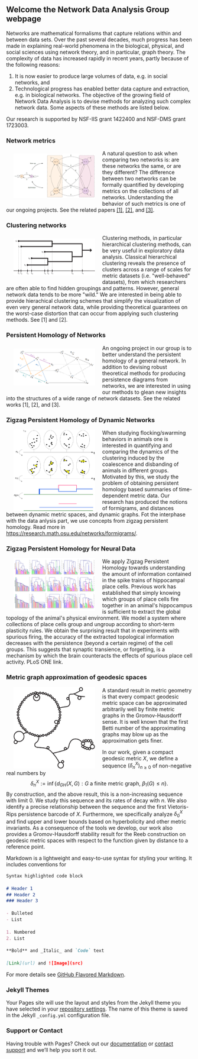 ## Welcome the Network Data Analysis Group webpage

Networks are mathematical formalisms that capture relations within and between data sets. Over the past several decades, much progress has been made in explaining real-world phenomena in the biological, physical, and social sciences using network theory, and in particular, graph theory. The complexity of data has increased rapidly in recent years, partly because of the following reasons: 
1. It is now easier to produce large volumes of data, e.g. in social networks, and 
2. Technological progress has enabled better data capture and extraction, e.g. in biological networks. The objective of the growing field of Network Data Analysis is to devise methods for analyzing such complex network data. Some aspects of these methods are listed below.

Our research is supported by NSF-IIS grant 1422400 and NSF-DMS grant 1723003.

### Network metrics
<IMG SRC="figures/figure-network.png" style="width: 220px; height: 120px;" hspace="20" vspace="10"  ALIGN="left" /> A natural question to ask when comparing two networks is: are these networks the same, or are they different? The difference between two networks can be formally quantified by developing metrics on the collections of all networks. Understanding the behavior of such metrics is one of our ongoing projects. See the related papers [[1]](https://arxiv.org/abs/1708.04727), [[2]](https://arxiv.org/abs/1804.02820), and [[3]](https://arxiv.org/abs/1808.04337).


### Clustering networks
<IMG SRC="figures/figure-clust-net.png" style="width: 220px; height: 100px;" hspace="20" vspace="10"  ALIGN="left" /> Clustering methods, in particular hierarchical clustering methods, can be very useful in exploratory data analysis. Classical hierarchical clustering reveals the presence of clusters across a range of scales for metric datasets (i.e. "well-behaved" datasets), from which researchers are often able to find hidden groupings and patterns. However, general network data tends to be more "wild." We are interested in being able to provide hierachical clustering schemes that simplify the visualization of even very general network data, while providing theoretical guarantees on the worst-case distortion that can occur from applying such clustering methods. See [1] and [2].

### Persistent Homology of Networks
<IMG SRC="figures/figure-dowker.png" style="width: 220px; height: 100px;" hspace="20" vspace="10"  ALIGN="left" /> An ongoing project in our group is to better understand the persistent homology of a general network. In addition to devising robust theoretical methods for producing persistence diagrams from networks, we are interested in using our methods to glean new insights into the structures of a wide range of network datasets. See the related works [1], [2], and [3].

### Zigzag Persistent Homology of Dynamic Networks
<IMG SRC="figures/figure-zz-stab.png" style="width: 220px; height: 220px;" hspace="20" vspace="0"  ALIGN="left" /> When studying flocking/swarming behaviors in animals one is interested in quantifying and comparing the dynamics of the clustering induced by the coalescence and disbanding of animals in different groups. Motivated by this, we study the problem of obtaining persistent homology based summaries of time-dependent metric data. Our research has produced the notions of formigrams, and distances between dynamic metric spaces, and dynamic graphs. Fot the interphase with the data anlysis part, we use concepts from zigzag persistent homology. Read more in https://research.math.osu.edu/networks/formigrams/.

### Zigzag Persistent Homology for Neural Data
<IMG SRC="figures/figure-memory-zz-rot.png" style="width: 220px; height: 161;" hspace="20" vspace="00"  ALIGN="left" />We apply Zigzag Persistent Homology towards understanding the amount of information contained in the spike trains of hippocampal place cells. Previous work has established that simply knowing which groups of place cells fire together in an animal's hippocampus is sufficient to extract the global topology of the animal's physical environment. We model a system where collections of place cells group and ungroup according to short-term plasticity rules. We obtain the surprising result that in experiments with spurious firing, the accuracy of the extracted topological information decreases with the persistence (beyond a certain regime) of the cell groups. This suggests that synaptic transience, or forgetting, is a mechanism by which the brain counteracts the effects of spurious place cell activity. PLoS ONE link.

### Metric graph approximation of geodesic spaces
<IMG SRC="figures/graph-osman-imp.png" style="width: 220px; height: 220px;" hspace="20" vspace="00"  ALIGN="left" />
A standard result in metric geometry is that every compact geodesic metric space can be  approximated arbitrarily well by finite metric graphs in the Gromov-Hausdorff sense. It is well known that the  first Betti number of the approximating graphs may blow up as the approximation  gets finer.

In our work, given a compact geodesic metric $X$, we define a sequence $(\delta^X_n)_{n \geq 0}$ of non-negative real numbers by $$\delta^X_n:=\inf \{d_{GH}(X,G): G \text{ a finite metric graph, } \beta_1(G)\leq n \}.$$
 By construction, and the above result, this is a non-increasing sequence with limit $0$. We study this sequence and its rates of decay with $n$. We also identify a precise relationship between the sequence and the first Vietoris-Rips persistence barcode of $X$. Furthermore, we specifically analyze $\delta_0^X$  and find upper and lower bounds based on hyperbolicity and other metric invariants. As a consequence of the tools we develop, our work also provides a Gromov-Hausdorff stability result for the Reeb construction on geodesic metric spaces with respect to the function  given by distance to a reference point.






Markdown is a lightweight and easy-to-use syntax for styling your writing. It includes conventions for

```markdown
Syntax highlighted code block

# Header 1
## Header 2
### Header 3

- Bulleted
- List

1. Numbered
2. List

**Bold** and _Italic_ and `Code` text

[Link](url) and ![Image](src)
```

For more details see [GitHub Flavored Markdown](https://guides.github.com/features/mastering-markdown/).

### Jekyll Themes

Your Pages site will use the layout and styles from the Jekyll theme you have selected in your [repository settings](https://github.com/ndag/ndag.github.io/settings). The name of this theme is saved in the Jekyll `_config.yml` configuration file.

### Support or Contact

Having trouble with Pages? Check out our [documentation](https://help.github.com/categories/github-pages-basics/) or [contact support](https://github.com/contact) and we’ll help you sort it out.
